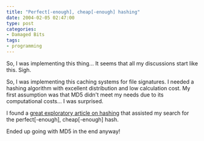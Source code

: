 ```yaml
---
title: "Perfect[-enough], cheap[-enough] hashing"
date: 2004-02-05 02:47:00
type: post
categories:
- Damaged Bits
tags:
- programming
---
```


So, I was implementing this thing...  It seems that all my discussions start like this. Sigh.  <p>So, I was implementing this caching systems for file signatures.  I needed a hashing algorithm with excellent distribution and low calculation cost.  My first assumption was that MD5 didn't meet my needs due to its computational costs...  I was surprised.</p>  <p>I found a <a href="https://www.cs.duke.edu/~anderson/hashing/">great exploratory article on hashing</a> that assisted my search for the perfect[-enough], cheap[-enough] hash.</p>  <p>Ended up going with MD5 in the end anyway!</p>

